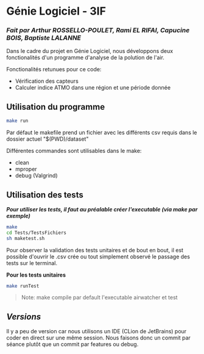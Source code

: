 # Génie Logiciel - 3IF
### _Fait par Arthur ROSSELLO-POULET, Rami EL RIFAI, Capucine BOIS, Baptiste LALANNE_




Dans le cadre du projet en Génie Logiciel, nous développons deux fonctionalités d'un programme d'analyse de la polution de l'air.

Fonctionalités retunues pour ce code:
- Vérification des capteurs
- Calculer indice ATMO dans une région et une période donnée


## Utilisation du programme

```sh
make run
```

Par défaut le makefile prend un fichier avec les différents csv requis dans le dossier actuel "$(PWD)/dataset" 

Différentes commandes sont utilisables dans le make:
- clean 
- mproper 
- debug (Valgrind)


## Utilisation des tests

***Pour utiliser les tests, il faut au préalable créer l'executable (via make par exemple)***
```sh
make
cd Tests/TestsFichiers
sh maketest.sh
```
Pour observer la validation des tests unitaires et de bout en bout, il est possible d'ouvrir le .csv crée ou tout simplement observé le passage des tests sur le terminal.


**Pour les tests unitaires**
```bash
make runTest
```
> Note: make compile par default l'executable airwatcher et test

## *Versions*
Il y a peu de version car nous utilisons un IDE (CLion de JetBrains) pour coder en direct sur une même session. Nous faisons donc un commit par séance plutôt que un commit par features ou debug.
